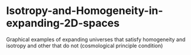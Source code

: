 # Isotropy-and-Homogeneity-in-expanding-2D-spaces
Graphical examples of expanding universes that satisfy homogeneity and isotropy and other that do not (cosmological principle condition)
